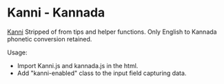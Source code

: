 # Kanni - Kannada
[Kanni](https://github.com/vinoth3v/Kanni) Stripped of from tips and helper functions.
Only English to Kannada phonetic conversion retained.

Usage:
  -   Import Kanni.js and kannada.js in the html.
  -   Add "kanni-enabled" class to the input field capturing data.
